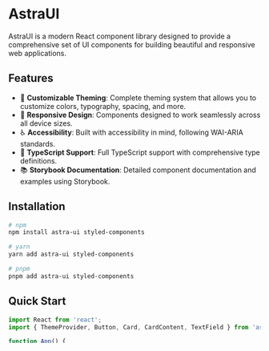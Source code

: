 # AstraUI

AstraUI is a modern React component library designed to provide a comprehensive set of UI components for building beautiful and responsive web applications.

## Features

- 🎨 **Customizable Theming**: Complete theming system that allows you to customize colors, typography, spacing, and more.
- 📱 **Responsive Design**: Components designed to work seamlessly across all device sizes.
- ♿ **Accessibility**: Built with accessibility in mind, following WAI-ARIA standards.
- 🔄 **TypeScript Support**: Full TypeScript support with comprehensive type definitions.
- 📚 **Storybook Documentation**: Detailed component documentation and examples using Storybook.

## Installation

```bash
# npm
npm install astra-ui styled-components

# yarn
yarn add astra-ui styled-components

# pnpm
pnpm add astra-ui styled-components
```

## Quick Start

```jsx
import React from 'react';
import { ThemeProvider, Button, Card, CardContent, TextField } from 'astra-ui';

function App() {
  return (
    <ThemeProvider>
      <Card>
        <CardContent>
          <h1>Welcome to AstraUI</h1>
          <TextField label="Email" placeholder="Enter your email" fullWidth />
          <Button variant="contained" color="primary">
            Get Started
          </Button>
        </CardContent>
      </Card>
    </ThemeProvider>
  );
}

export default App;
```

## Available Components

AstraUI comes with several essential components:

- **ThemeProvider**: Provides theming context to your application
- **Button**: Customizable button component with various styles and sizes
- **TextField**: Input component with labels, validation, and adornments
- **Card**: Container component with various sub-components (CardHeader, CardContent, CardActions, CardMedia)
- **Modal**: Dialog component with various sub-components (ModalTitle, ModalContent, ModalActions)
- **Alert**: Notification component for displaying feedback messages with different severity levels
- More components coming soon!

## Theming

AstraUI is built with a powerful theming system that allows you to customize the look and feel of all components.

```jsx
import { ThemeProvider, defaultTheme } from 'astra-ui';

// Create your custom theme by extending the default theme
const customTheme = {
  ...defaultTheme,
  colors: {
    ...defaultTheme.colors,
    primary: '#1e88e5',
    secondary: '#ff5722',
  },
};

function App() {
  return (
    <ThemeProvider theme={customTheme}>
      {/* Your application */}
    </ThemeProvider>
  );
}
```

## Component Examples

### Modal Component

```jsx
import React, { useState } from 'react';
import { 
  Button, 
  Modal, 
  ModalTitle, 
  ModalContent, 
  ModalActions 
} from 'astra-ui';

function ModalExample() {
  const [open, setOpen] = useState(false);
  
  return (
    <>
      <Button onClick={() => setOpen(true)}>Open Modal</Button>
      
      <Modal open={open} onClose={() => setOpen(false)}>
        <ModalTitle>Modal Title</ModalTitle>
        <ModalContent>
          <p>This is the content of the modal dialog.</p>
        </ModalContent>
        <ModalActions>
          <Button variant="outlined" onClick={() => setOpen(false)}>
            Cancel
          </Button>
          <Button onClick={() => setOpen(false)}>
            Confirm
          </Button>
        </ModalActions>
      </Modal>
    </>
  );
}
```

### Alert Component

```jsx
import React from 'react';
import { Alert } from 'astra-ui';

function AlertExample() {
  return (
    <div>
      <Alert severity="info" title="Information">
        This is an informational alert.
      </Alert>
      
      <Alert severity="success">
        Operation completed successfully!
      </Alert>
      
      <Alert severity="warning" variant="outlined">
        Warning: This action cannot be undone.
      </Alert>
      
      <Alert 
        severity="error" 
        variant="filled" 
        onClose={() => console.log('Alert closed')}
      >
        An error occurred during the process.
      </Alert>
    </div>
  );
}
```

## Development

To run the component library locally:

```bash
# Install dependencies
npm install

# Start Storybook
npm run storybook

# Build the library
npm run build
```

## License

MIT
